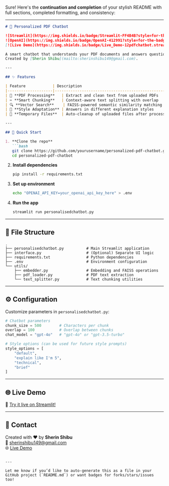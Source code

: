Sure! Here's the **continuation and completion** of your stylish README with full sections, completed formatting, and consistency:

---

```markdown
# 📄 Personalized PDF Chatbot

![Streamlit](https://img.shields.io/badge/Streamlit-FF4B4B?style=for-the-badge&logo=Streamlit&logoColor=white)
![OpenAI](https://img.shields.io/badge/OpenAI-412991?style=for-the-badge&logo=OpenAI&logoColor=white)
[![Live Demo](https://img.shields.io/badge/Live_Demo-12pdfchatbot.streamlit.app-2ea44f?style=for-the-badge)](https://12pdfchatbot.streamlit.app/)

A smart chatbot that understands your PDF documents and answers questions in your preferred style.  
Created by [Sherin Shibu](mailto:sherinshibu149@gmail.com).

---

## ✨ Features

| Feature            | Description                                      |
|--------------------|--------------------------------------------------|
| 📄 **PDF Processing**   | Extract and clean text from uploaded PDFs         |
| ✂️ **Smart Chunking**   | Context-aware text splitting with overlap         |
| 🔍 **Vector Search**    | FAISS-powered semantic similarity matching        |
| 🧠 **Style Adaptation** | Answers in different explanation styles           |
| 🧹 **Temporary Files**  | Auto-cleanup of uploaded files after processing   |

---

## 🚀 Quick Start

1. **Clone the repo**
   ```bash
   git clone https://github.com/yourusername/personalized-pdf-chatbot.git
   cd personalized-pdf-chatbot
   ```

2. **Install dependencies**
   ```bash
   pip install -r requirements.txt
   ```

3. **Set up environment**
   ```bash
   echo "OPENAI_API_KEY=your_openai_api_key_here" > .env
   ```

4. **Run the app**
   ```bash
   streamlit run personalisedchatbot.py
   ```

---

## 📂 File Structure

```
.
├── personalisedchatbot.py          # Main Streamlit application
├── interface.py                    # (Optional) Separate UI logic
├── requirements.txt                # Python dependencies
├── .env                            # Environment configuration
└── utils/
    ├── embedder.py                 # Embedding and FAISS operations
    ├── pdf_loader.py               # PDF text extraction
    └── text_splitter.py            # Text chunking utilities
```

---

## ⚙️ Configuration

Customize parameters in `personalisedchatbot.py`:

```python
# Chatbot parameters
chunk_size = 500        # Characters per chunk
overlap = 100           # Overlap between chunks
chat_model = "gpt-4o"   # "gpt-4o" or "gpt-3.5-turbo"

# Style options (can be used for future style prompts)
style_options = [
    "default", 
    "explain like I'm 5",
    "technical",
    "brief"
]
```

---

## 🌐 Live Demo

🚀 [Try it live on Streamlit!](https://12pdfchatbot.streamlit.app/)

---

## 📧 Contact

Created with ❤️ by **Sherin Shibu**  
📩 [sherinshibu149@gmail.com](mailto:sherinshibu149@gmail.com)  
🌐 [Live Demo](https://12pdfchatbot.streamlit.app/)
```

---

Let me know if you’d like to auto-generate this as a file in your GitHub project (`README.md`) or want badges for forks/stars/issues too!